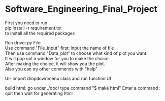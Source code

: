 # Software_Engineering_Final_Project

First you need to run <br />
pip install -r requirement.txt <br />
to install all the required packages <br />

Run driver.py File: <br />
    Use command "File_input" first: input the name of file <br />
    Then use command "Data_plot" to choose what kind of plot you want. <br />
    It will pop out a window for you to make the choice. <br />
    After making the choice, it will show you the plot. <br />
    Also you can try other commends with "help" <br />

UI-
import dropdownmenu class and run function UI 

build html:
go under ./doc/
type command "$ make html"
Enter a command : quit
then wait for generating html
